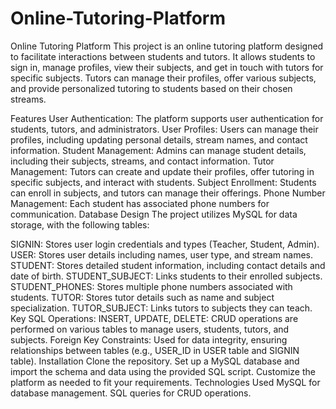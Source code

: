 # Online-Tutoring-Platform
Online Tutoring Platform
This project is an online tutoring platform designed to facilitate interactions between students and tutors. It allows students to sign in, manage profiles, view their subjects, and get in touch with tutors for specific subjects. Tutors can manage their profiles, offer various subjects, and provide personalized tutoring to students based on their chosen streams.

Features
User Authentication: The platform supports user authentication for students, tutors, and administrators.
User Profiles: Users can manage their profiles, including updating personal details, stream names, and contact information.
Student Management: Admins can manage student details, including their subjects, streams, and contact information.
Tutor Management: Tutors can create and update their profiles, offer tutoring in specific subjects, and interact with students.
Subject Enrollment: Students can enroll in subjects, and tutors can manage their offerings.
Phone Number Management: Each student has associated phone numbers for communication.
Database Design
The project utilizes MySQL for data storage, with the following tables:

SIGNIN: Stores user login credentials and types (Teacher, Student, Admin).
USER: Stores user details including names, user type, and stream names.
STUDENT: Stores detailed student information, including contact details and date of birth.
STUDENT_SUBJECT: Links students to their enrolled subjects.
STUDENT_PHONES: Stores multiple phone numbers associated with students.
TUTOR: Stores tutor details such as name and subject specialization.
TUTOR_SUBJECT: Links tutors to subjects they can teach.
Key SQL Operations:
INSERT, UPDATE, DELETE: CRUD operations are performed on various tables to manage users, students, tutors, and subjects.
Foreign Key Constraints: Used for data integrity, ensuring relationships between tables (e.g., USER_ID in USER table and SIGNIN table).
Installation
Clone the repository.
Set up a MySQL database and import the schema and data using the provided SQL script.
Customize the platform as needed to fit your requirements.
Technologies Used
MySQL for database management.
SQL queries for CRUD operations.

